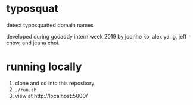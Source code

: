 # typosquat

detect typosquatted domain names 

developed during godaddy intern week 2019 by joonho ko, alex yang, jeff chow, and jeana choi.

# running locally

1. clone and cd into this repository
2. `./run.sh`
3. view at http://localhost:5000/
